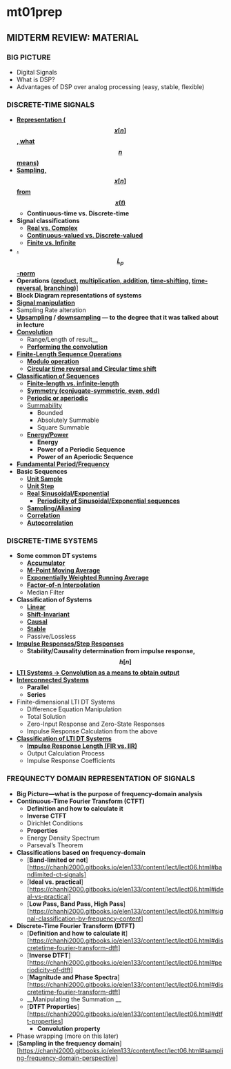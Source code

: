 # mt01prep

## MIDTERM REVIEW: MATERIAL

### BIG PICTURE
- Digital Signals
- What is DSP?
- Advantages of DSP over analog processing (easy, stable, flexible)

### DISCRETE-TIME SIGNALS
- [__Representation ($$x[n]$$, what $$n$$ means)__][1]
- [__Sampling, $$x[n]$$ from $$x(t)$$__][2]
	- __Continuous-time vs. Discrete-time__
- __Signal classifications__
	- [__Real vs. Complex__][3]
	- [__Continuous-valued vs. Discrete-valued__][4]
	- [__Finite vs. Infinite__][5]
- [__.$$L_p$$-norm__][6]
- __Operations ([product][7], [multiplication, addition][8], [time-shifting][9], [time-reversal][10], [branching][11])__]
- __Block Diagram representations of systems__
- [__Signal manipulation__][12]
- Sampling Rate alteration
- __[Upsampling][13] / [downsampling][14] — to the degree that it was talked about in lecture__
- [__Convolution__][15]
	- Range/Length of result__
	- [__Performing the convolution__][16]
- [__Finite-Length Sequence Operations__][17]
	- [__Modulo operation__][18]
	- [__Circular time reversal and Circular time shift__][19]
- [__Classification of Sequences__][20]
	- [__Finite-length vs. infinite-length__][5]
	- [__Symmetry (conjugate-symmetric, even, odd)__][21]
	- [__Periodic or aperiodic__][22]
	- [Summability][23]
		- Bounded
		- Absolutely Summable
		- Square Summable
	- [__Energy/Power__][24]
		- __Energy__
		- __Power of a Periodic Sequence__
		- __Power of an Aperiodic Sequence__
- [__Fundamental Period/Frequency__][22]
- __Basic Sequences__
	- [__Unit Sample__][25]
	- [__Unit Step__][26]
	- [__Real Sinusoidal/Exponential__][27]
		- [__Periodicity of Sinusoidal/Exponential sequences__][28]
	- [__Sampling/Aliasing__][29]
	- [__Correlation__][43]
	- [__Autocorrelation__][44]

### DISCRETE-TIME SYSTEMS
- __Some common DT systems__
	- [__Accumulator__][30]
	- [__M-Point Moving Average__][31]
	- [__Exponentially Weighted Running Average__][32]
	- [__Factor-of-n Interpolation__][33]
	- Median Filter
- __Classification of Systems__
	- [__Linear__][34]
	- [__Shift-Invariant__][35]
	- [__Causal__][36]
	- [__Stable__][37]
	- Passive/Lossless
- [__Impulse Responses/Step Responses__][38]
	- __Stability/Causality determination from impulse response, $$h[n]$$__
- [__LTI Systems -> Convolution as a means to obtain output__][39]
- [__Interconnected Systems__][40]
	- __Parallel__
	- __Series__
- Finite-dimensional LTI DT Systems
	- Difference Equation Manipulation
	- Total Solution
	- Zero-Input Response and Zero-State Responses
	- Impulse Response Calculation from the above
- [__Classification of LTI DT Systems__][41]
	- [__Impulse Response Length (FIR vs. IIR)__][42]
	- Output Calculation Process
	- Impulse Response Coefficients

### FREQUNECTY DOMAIN REPRESENTATION OF SIGNALS
- __Big Picture—what is the purpose of frequency-domain analysis__
- __Continuous-Time Fourier Transform (CTFT)__
	- __Definition and how to calculate it__
	- __Inverse CTFT__
	- Dirichlet Conditions
	- __Properties__
	- Energy Density Spectrum
	- Parseval’s Theorem
- __Classifications based on frequency-domain__
	- [__Band-limited or not__][https://chanhi2000.gitbooks.io/elen133/content/lect/lect06.html#bandlimited-ct-signals]
	- [__Ideal vs. practical__][https://chanhi2000.gitbooks.io/elen133/content/lect/lect06.html#ideal-vs-practical]
	- [__Low Pass, Band Pass, High Pass__][https://chanhi2000.gitbooks.io/elen133/content/lect/lect06.html#signal-classification-by-frequency-content]
- __Discrete-Time Fourier Transform (DTFT)__
	- [__Definition and how to calculate it__][https://chanhi2000.gitbooks.io/elen133/content/lect/lect06.html#discretetime-fourier-transform-dtft]
	- [__Inverse DTFT__][https://chanhi2000.gitbooks.io/elen133/content/lect/lect06.html#periodicity-of-dtft]
	- [__Magnitude and Phase Spectra__][https://chanhi2000.gitbooks.io/elen133/content/lect/lect06.html#discretetime-fourier-transform-dtft]
	- __Manipulating the Summation __
	- [__DTFT Properties__][https://chanhi2000.gitbooks.io/elen133/content/lect/lect06.html#dtft-properties]
		- __Convolution property__
- Phase wrapping (more on this later)
- [__Sampling in the frequency domain__][https://chanhi2000.gitbooks.io/elen133/content/lect/lect06.html#sampling-frequency-domain-perspective]

[1]: https://chanhi2000.gitbooks.io/elen133/content/lect/lect01.html#representation-of-discretetime-signals
[2]: https://chanhi2000.gitbooks.io/elen133/content/lect/lect01.html#sampling-continuous-to-discrete-time
[3]: https://chanhi2000.gitbooks.io/elen133/content/lect/lect01.html#real-vs-complex-sequences
[4]: https://chanhi2000.gitbooks.io/elen133/content/lect/lect01.html#continuousvalued-vs-discretevalued-signals
[5]: https://chanhi2000.gitbooks.io/elen133/content/lect/lect02.html#finitelength-vs-infinitelength
[6]: https://chanhi2000.gitbooks.io/elen133/content/lect/lect02.html#norm-size-of-the-signal
[7]: https://chanhi2000.gitbooks.io/elen133/content/lect/lect02.html#product-modulation-operation
[8]: https://chanhi2000.gitbooks.io/elen133/content/lect/lect02.html#multiplication-and-addition
[9]: https://chanhi2000.gitbooks.io/elen133/content/lect/lect02.html#timeshifting
[10]: https://chanhi2000.gitbooks.io/elen133/content/lect/lect02.html#time-reversal
[11]: https://chanhi2000.gitbooks.io/elen133/content/lect/ex02.html#4
[12]: https://chanhi2000.gitbooks.io/elen133/content/lect/lect02.html#signal-operations-review
[13]: https://chanhi2000.gitbooks.io/elen133/content/lect/lect02.html#unsampling
[14]: https://chanhi2000.gitbooks.io/elen133/content/lect/lect02.html#downsampling
[15]: https://chanhi2000.gitbooks.io/elen133/content/lect/lect02.html#convolution
[16]: http://chanhi2000.gitbooks.io/elen133/content/lect/ex02.html#5
[17]: http://chanhi2000.gitbooks.io/elen133/content/lect/ex03.html#1
[18]: https://chanhi2000.gitbooks.io/elen133/content/lect/lect03.html#modulo-operation-a-building-block
[19]: https://chanhi2000.gitbooks.io/elen133/content/lect/lect03.html#circular-timereversal
[20]: https://chanhi2000.gitbooks.io/elen133/content/lect/lect03.html#classification-of-sequences
[21]: https://chanhi2000.gitbooks.io/elen133/content/lect/lect03.html#symmetry-classification
[22]: https://chanhi2000.gitbooks.io/elen133/content/lect/lect03.html#periodicity
[23]: https://chanhi2000.gitbooks.io/elen133/content/lect/lect03.html#other-classifications
[24]: https://chanhi2000.gitbooks.io/elen133/content/lect/lect03.html#energy-and-power
[25]: https://chanhi2000.gitbooks.io/elen133/content/lect/lect03.html#unit-sample-sequence
[26]: https://chanhi2000.gitbooks.io/elen133/content/lect/lect03.html#unit-step-sequence
[27]: https://chanhi2000.gitbooks.io/elen133/content/lect/lect03.html#real-sinusoidal-sequence
[28]: https://chanhi2000.gitbooks.io/elen133/content/lect/lect03.html#periodicity-of-sinusoidals-and-exponentials
[29]: https://chanhi2000.gitbooks.io/elen133/content/lect/lect04.html#aliasing
[30]: https://chanhi2000.gitbooks.io/elen133/content/lect/lect04.html#accumulator
[31]: https://chanhi2000.gitbooks.io/elen133/content/lect/lect04.html#mpoint-movingaverage-system
[32]: https://chanhi2000.gitbooks.io/elen133/content/lect/lect04.html#exponentially-weighted-running-average-filter
[33]: https://chanhi2000.gitbooks.io/elen133/content/lect/lect04.html#factorof-interpolator-linear
[34]: https://chanhi2000.gitbooks.io/elen133/content/lect/lect04.html#linearity
[35]: https://chanhi2000.gitbooks.io/elen133/content/lect/lect04.html#shiftinvariant-system
[36]: https://chanhi2000.gitbooks.io/elen133/content/lect/lect05.html#casual-system
[37]: https://chanhi2000.gitbooks.io/elen133/content/lect/lect05.html#stability
[38]: https://chanhi2000.gitbooks.io/elen133/content/lect/lect05.html#impulse-and-step-responses
[39]: https://chanhi2000.gitbooks.io/elen133/content/lect/lect05.html#linear-timeinvariant-lti-system
[40]: https://chanhi2000.gitbooks.io/elen133/content/lect/lect05.html#interconnected-systems
[41]: https://chanhi2000.gitbooks.io/elen133/content/lect/lect05.html#classifications-of-lti-discretetime-systems
[42]: https://chanhi2000.gitbooks.io/elen133/content/lect/lect05.html#more-on-finite-impulse-response-fir
[43]: https://chanhi2000.gitbooks.io/elen133/content/lect/lect06.html#correlation
[44]: https://chanhi2000.gitbooks.io/elen133/content/lect/lect06.html#autocorrelation
